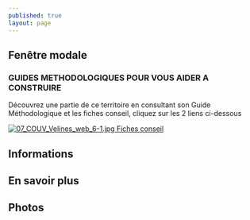 ```yaml
---
published: true
layout: page
---
```


## Fenêtre modale

### GUIDES METHODOLOGIQUES POUR VOUS AIDER A CONSTRUIRE

Découvrez une partie de ce territoire en consultant son Guide Méthodologique et les fiches conseil, cliquez sur les 2 liens ci-dessous

<a href=" https://fr.calameo.com/read/004999995162356bf4df8 " target="_blank"> ![07_COUV_Velines_web_6-1.jpg]({{site.baseurl}}/data/images/7/portrait/07_COUV_Velines_web_6-1.jpg) </a>     <a href="http://cauedordogne.com/25-fiches-conseils/ " target="_blank">Fiches conseil </a>



## Informations

## En savoir plus

## Photos
